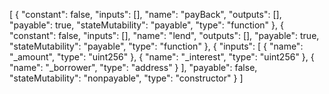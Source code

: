 [
	{
		"constant": false,
		"inputs": [],
		"name": "payBack",
		"outputs": [],
		"payable": true,
		"stateMutability": "payable",
		"type": "function"
	},
	{
		"constant": false,
		"inputs": [],
		"name": "lend",
		"outputs": [],
		"payable": true,
		"stateMutability": "payable",
		"type": "function"
	},
	{
		"inputs": [
			{
				"name": "_amount",
				"type": "uint256"
			},
			{
				"name": "_interest",
				"type": "uint256"
			},
			{
				"name": "_borrower",
				"type": "address"
			}
		],
		"payable": false,
		"stateMutability": "nonpayable",
		"type": "constructor"
	}
]